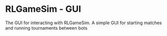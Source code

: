 # RLGameSim - GUI

The GUI for interacting with RLGameSim. A simple GUI for starting matches and running tournaments between bots
